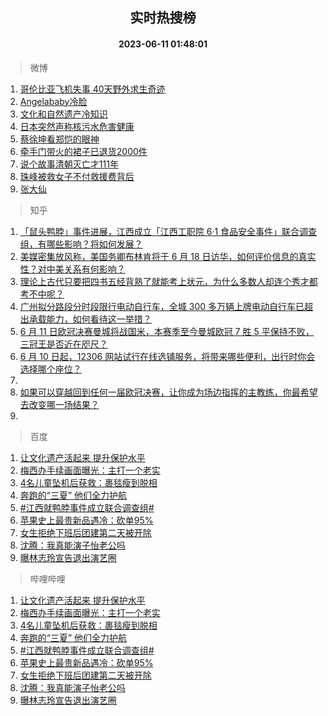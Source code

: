 <div align="center"><h2>实时热搜榜</h2><h4>2023-06-11 01:48:01</h4></div>

> 微博  

1. [哥伦比亚飞机失事 40天野外求生奇迹](https://s.weibo.com/weibo?q=%E5%93%A5%E4%BC%A6%E6%AF%94%E4%BA%9A%E9%A3%9E%E6%9C%BA%E5%A4%B1%E4%BA%8B%2040%E5%A4%A9%E9%87%8E%E5%A4%96%E6%B1%82%E7%94%9F%E5%A5%87%E8%BF%B9&t=31&band_rank=1&Refer=top)<br />
2. [Angelababy冷脸](https://s.weibo.com/weibo?q=Angelababy%E5%86%B7%E8%84%B8&t=31&band_rank=2&Refer=top)<br />
3. [文化和自然遗产冷知识](https://s.weibo.com/weibo?q=%23%E6%96%87%E5%8C%96%E5%92%8C%E8%87%AA%E7%84%B6%E9%81%97%E4%BA%A7%E5%86%B7%E7%9F%A5%E8%AF%86%23&t=31&band_rank=3&Refer=top)<br />
4. [日本突然声称核污水危害健康](https://s.weibo.com/weibo?q=%23%E6%97%A5%E6%9C%AC%E7%AA%81%E7%84%B6%E5%A3%B0%E7%A7%B0%E6%A0%B8%E6%B1%A1%E6%B0%B4%E5%8D%B1%E5%AE%B3%E5%81%A5%E5%BA%B7%23&t=31&band_rank=4&Refer=top)<br />
5. [蔡徐坤看郑恺的眼神](https://s.weibo.com/weibo?q=%23%E8%94%A1%E5%BE%90%E5%9D%A4%E7%9C%8B%E9%83%91%E6%81%BA%E7%9A%84%E7%9C%BC%E7%A5%9E%23&t=31&band_rank=5&Refer=top)<br />
6. [牵手门带火的裙子已退货2000件](https://s.weibo.com/weibo?q=%23%E7%89%B5%E6%89%8B%E9%97%A8%E5%B8%A6%E7%81%AB%E7%9A%84%E8%A3%99%E5%AD%90%E5%B7%B2%E9%80%80%E8%B4%A72000%E4%BB%B6%23&t=31&band_rank=6&Refer=top)<br />
7. [说个故事清朝灭亡才111年](https://s.weibo.com/weibo?q=%E8%AF%B4%E4%B8%AA%E6%95%85%E4%BA%8B%E6%B8%85%E6%9C%9D%E7%81%AD%E4%BA%A1%E6%89%8D111%E5%B9%B4&t=31&band_rank=7&Refer=top)<br />
8. [珠峰被救女子不付救援费背后](https://s.weibo.com/weibo?q=%23%E7%8F%A0%E5%B3%B0%E8%A2%AB%E6%95%91%E5%A5%B3%E5%AD%90%E4%B8%8D%E4%BB%98%E6%95%91%E6%8F%B4%E8%B4%B9%E8%83%8C%E5%90%8E%23&t=31&band_rank=8&Refer=top)<br />
9. [张大仙](https://s.weibo.com/weibo?q=%E5%BC%A0%E5%A4%A7%E4%BB%99&t=31&band_rank=9&Refer=top)<br />

> 知乎  

1. [「鼠头鸭脖」事件进展，江西成立「江西工职院 6·1 食品安全事件」联合调查组，有哪些影响？将如何发展？](https://www.zhihu.com/question/605866370)<br />
2. [美媒密集放风称，美国务卿布林肯将于 6 月 18 日访华，如何评价信息的真实性？对中美关系有何影响？](https://www.zhihu.com/question/605841889)<br />
3. [理论上古代只要把四书五经背熟了就能考上状元，为什么多数人却连个秀才都考不中呢？](https://www.zhihu.com/question/599169937)<br />
4. [广州拟分路段分时段限行电动自行车，全城 300 多万辆上牌电动自行车已超出承载能力，如何看待这一举措？](https://www.zhihu.com/question/605885428)<br />
5. [6 月 11 日欧冠决赛曼城将战国米，本赛季至今曼城欧冠 7 胜 5 平保持不败，三冠王是否近在咫尺？](https://www.zhihu.com/question/605740115)<br />
6. [6 月 10 日起，12306 网站试行在线选铺服务，将带来哪些便利，出行时你会选择哪个座位？](https://www.zhihu.com/question/605812479)<br />
7. []()<br />
8. [如果可以穿越回到任何一届欧冠决赛，让你成为场边指挥的主教练，你最希望去改变哪一场结果？](https://www.zhihu.com/question/605814592)<br />
9. []()<br />

> 百度  

1. [让文化遗产活起来 提升保护水平](https://www.baidu.com/s?wd=%E8%AE%A9%E6%96%87%E5%8C%96%E9%81%97%E4%BA%A7%E6%B4%BB%E8%B5%B7%E6%9D%A5+%E6%8F%90%E5%8D%87%E4%BF%9D%E6%8A%A4%E6%B0%B4%E5%B9%B3&sa=fyb_news&rsv_dl=fyb_news)<br />
2. [梅西办手续画面曝光：主打一个老实](https://www.baidu.com/s?wd=%E6%A2%85%E8%A5%BF%E5%8A%9E%E6%89%8B%E7%BB%AD%E7%94%BB%E9%9D%A2%E6%9B%9D%E5%85%89%EF%BC%9A%E4%B8%BB%E6%89%93%E4%B8%80%E4%B8%AA%E8%80%81%E5%AE%9E&sa=fyb_news&rsv_dl=fyb_news)<br />
3. [4名儿童坠机后获救：裹毯瘦到脱相](https://www.baidu.com/s?wd=4%E5%90%8D%E5%84%BF%E7%AB%A5%E5%9D%A0%E6%9C%BA%E5%90%8E%E8%8E%B7%E6%95%91%EF%BC%9A%E8%A3%B9%E6%AF%AF%E7%98%A6%E5%88%B0%E8%84%B1%E7%9B%B8&sa=fyb_news&rsv_dl=fyb_news)<br />
4. [奔跑的“三夏” 他们全力护航](https://www.baidu.com/s?wd=%E5%A5%94%E8%B7%91%E7%9A%84%E2%80%9C%E4%B8%89%E5%A4%8F%E2%80%9D+%E4%BB%96%E4%BB%AC%E5%85%A8%E5%8A%9B%E6%8A%A4%E8%88%AA&sa=fyb_news&rsv_dl=fyb_news)<br />
5. [#江西就鸭脖事件成立联合调查组#](https://www.baidu.com/s?wd=%23%E6%B1%9F%E8%A5%BF%E5%B0%B1%E9%B8%AD%E8%84%96%E4%BA%8B%E4%BB%B6%E6%88%90%E7%AB%8B%E8%81%94%E5%90%88%E8%B0%83%E6%9F%A5%E7%BB%84%23&sa=fyb_news&rsv_dl=fyb_news)<br />
6. [苹果史上最贵新品遇冷：砍单95%](https://www.baidu.com/s?wd=%E8%8B%B9%E6%9E%9C%E5%8F%B2%E4%B8%8A%E6%9C%80%E8%B4%B5%E6%96%B0%E5%93%81%E9%81%87%E5%86%B7%EF%BC%9A%E7%A0%8D%E5%8D%9595%25&sa=fyb_news&rsv_dl=fyb_news)<br />
7. [女生拒绝下班后团建第二天被开除](https://www.baidu.com/s?wd=%E5%A5%B3%E7%94%9F%E6%8B%92%E7%BB%9D%E4%B8%8B%E7%8F%AD%E5%90%8E%E5%9B%A2%E5%BB%BA%E7%AC%AC%E4%BA%8C%E5%A4%A9%E8%A2%AB%E5%BC%80%E9%99%A4&sa=fyb_news&rsv_dl=fyb_news)<br />
8. [沈腾：我真能演子怡老公吗](https://www.baidu.com/s?wd=%E6%B2%88%E8%85%BE%EF%BC%9A%E6%88%91%E7%9C%9F%E8%83%BD%E6%BC%94%E5%AD%90%E6%80%A1%E8%80%81%E5%85%AC%E5%90%97&sa=fyb_news&rsv_dl=fyb_news)<br />
9. [曝林志玲宣告退出演艺圈](https://www.baidu.com/s?wd=%E6%9B%9D%E6%9E%97%E5%BF%97%E7%8E%B2%E5%AE%A3%E5%91%8A%E9%80%80%E5%87%BA%E6%BC%94%E8%89%BA%E5%9C%88&sa=fyb_news&rsv_dl=fyb_news)<br />

> 哔哩哔哩  

1. [让文化遗产活起来 提升保护水平](https://www.baidu.com/s?wd=%E8%AE%A9%E6%96%87%E5%8C%96%E9%81%97%E4%BA%A7%E6%B4%BB%E8%B5%B7%E6%9D%A5+%E6%8F%90%E5%8D%87%E4%BF%9D%E6%8A%A4%E6%B0%B4%E5%B9%B3&sa=fyb_news&rsv_dl=fyb_news)<br />
2. [梅西办手续画面曝光：主打一个老实](https://www.baidu.com/s?wd=%E6%A2%85%E8%A5%BF%E5%8A%9E%E6%89%8B%E7%BB%AD%E7%94%BB%E9%9D%A2%E6%9B%9D%E5%85%89%EF%BC%9A%E4%B8%BB%E6%89%93%E4%B8%80%E4%B8%AA%E8%80%81%E5%AE%9E&sa=fyb_news&rsv_dl=fyb_news)<br />
3. [4名儿童坠机后获救：裹毯瘦到脱相](https://www.baidu.com/s?wd=4%E5%90%8D%E5%84%BF%E7%AB%A5%E5%9D%A0%E6%9C%BA%E5%90%8E%E8%8E%B7%E6%95%91%EF%BC%9A%E8%A3%B9%E6%AF%AF%E7%98%A6%E5%88%B0%E8%84%B1%E7%9B%B8&sa=fyb_news&rsv_dl=fyb_news)<br />
4. [奔跑的“三夏” 他们全力护航](https://www.baidu.com/s?wd=%E5%A5%94%E8%B7%91%E7%9A%84%E2%80%9C%E4%B8%89%E5%A4%8F%E2%80%9D+%E4%BB%96%E4%BB%AC%E5%85%A8%E5%8A%9B%E6%8A%A4%E8%88%AA&sa=fyb_news&rsv_dl=fyb_news)<br />
5. [#江西就鸭脖事件成立联合调查组#](https://www.baidu.com/s?wd=%23%E6%B1%9F%E8%A5%BF%E5%B0%B1%E9%B8%AD%E8%84%96%E4%BA%8B%E4%BB%B6%E6%88%90%E7%AB%8B%E8%81%94%E5%90%88%E8%B0%83%E6%9F%A5%E7%BB%84%23&sa=fyb_news&rsv_dl=fyb_news)<br />
6. [苹果史上最贵新品遇冷：砍单95%](https://www.baidu.com/s?wd=%E8%8B%B9%E6%9E%9C%E5%8F%B2%E4%B8%8A%E6%9C%80%E8%B4%B5%E6%96%B0%E5%93%81%E9%81%87%E5%86%B7%EF%BC%9A%E7%A0%8D%E5%8D%9595%25&sa=fyb_news&rsv_dl=fyb_news)<br />
7. [女生拒绝下班后团建第二天被开除](https://www.baidu.com/s?wd=%E5%A5%B3%E7%94%9F%E6%8B%92%E7%BB%9D%E4%B8%8B%E7%8F%AD%E5%90%8E%E5%9B%A2%E5%BB%BA%E7%AC%AC%E4%BA%8C%E5%A4%A9%E8%A2%AB%E5%BC%80%E9%99%A4&sa=fyb_news&rsv_dl=fyb_news)<br />
8. [沈腾：我真能演子怡老公吗](https://www.baidu.com/s?wd=%E6%B2%88%E8%85%BE%EF%BC%9A%E6%88%91%E7%9C%9F%E8%83%BD%E6%BC%94%E5%AD%90%E6%80%A1%E8%80%81%E5%85%AC%E5%90%97&sa=fyb_news&rsv_dl=fyb_news)<br />
9. [曝林志玲宣告退出演艺圈](https://www.baidu.com/s?wd=%E6%9B%9D%E6%9E%97%E5%BF%97%E7%8E%B2%E5%AE%A3%E5%91%8A%E9%80%80%E5%87%BA%E6%BC%94%E8%89%BA%E5%9C%88&sa=fyb_news&rsv_dl=fyb_news)<br />
